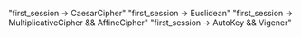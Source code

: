 "first_session -> CaesarCipher" 
"first_session -> Euclidean"
"first_session -> MultiplicativeCipher &&  AffineCipher"
"first_session -> AutoKey && Vigener" 
